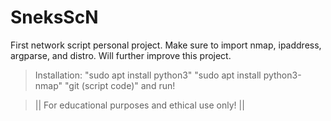 # SneksScN
First network script personal project. Make sure to import nmap, ipaddress, argparse, and distro. Will further improve this project.
> Installation: "sudo apt install python3" "sudo apt install python3-nmap" "git (script code)" and run!

> || For educational purposes and ethical use only! ||
